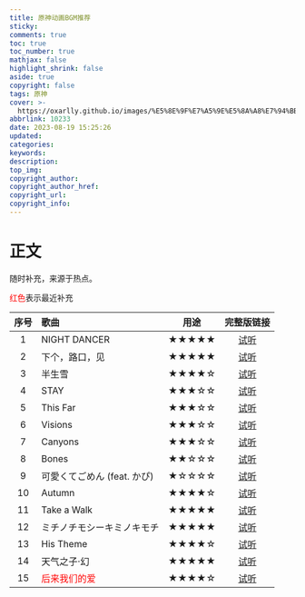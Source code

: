 ```yaml
---
title: 原神动画BGM推荐
sticky:
comments: true
toc: true
toc_number: true
mathjax: false
highlight_shrink: false
aside: true
copyright: false
tags: 原神
cover: >-
  https://oxarlly.github.io/images/%E5%8E%9F%E7%A5%9E%E5%8A%A8%E7%94%BBBGM%E6%8E%A8%E8%8D%90/th.jpg
abbrlink: 10233
date: 2023-08-19 15:25:26
updated:
categories:
keywords:
description:
top_img:
copyright_author:
copyright_author_href:
copyright_url:
copyright_info:
---
```


# 正文

随时补充，来源于热点。

<font color="red">红色</font>表示最近补充

| 序号 | 歌曲                 | 用途  |                          完整版链接                          |
| :--: | :------------------------------------ | :---: | :----------------------------------------------------------: |
|  1   | NIGHT DANCER                          | ★★★★★ | <a href="https://oxarlly.github.io/images/%E5%8E%9F%E7%A5%9E%E5%8A%A8%E7%94%BBBGM%E6%8E%A8%E8%8D%90/NIGHT DANCER.mp3">试听</a> |
|  2   | 下个，路口，见                        | ★★★★★ | <a href="https://oxarlly.github.io/images/%E5%8E%9F%E7%A5%9E%E5%8A%A8%E7%94%BBBGM%E6%8E%A8%E8%8D%90/下个，路口，见.mp3">试听</a> |
|  3   | 半生雪                                | ★★★★☆ | <a href="https://oxarlly.github.io/images/%E5%8E%9F%E7%A5%9E%E5%8A%A8%E7%94%BBBGM%E6%8E%A8%E8%8D%90/半生雪.mp3">试听</a> |
|  4   | STAY                                  | ★★★☆☆ | <a href="https://oxarlly.github.io/images/%E5%8E%9F%E7%A5%9E%E5%8A%A8%E7%94%BBBGM%E6%8E%A8%E8%8D%90/STAY.mp3">试听</a> |
|  5   | This Far                              | ★★★☆☆ | <a href="https://oxarlly.github.io/images/%E5%8E%9F%E7%A5%9E%E5%8A%A8%E7%94%BBBGM%E6%8E%A8%E8%8D%90/This Far.mp3">试听</a> |
|  6   | Visions                               | ★★★☆☆ | <a href="https://oxarlly.github.io/images/%E5%8E%9F%E7%A5%9E%E5%8A%A8%E7%94%BBBGM%E6%8E%A8%E8%8D%90/Visions（幻象）.mp3">试听</a> |
|  7   | Canyons                               | ★★★☆☆ | <a href="https://oxarlly.github.io/images/%E5%8E%9F%E7%A5%9E%E5%8A%A8%E7%94%BBBGM%E6%8E%A8%E8%8D%90/Canyons.mp3">试听</a> |
|  8   | Bones                                 | ★★☆☆☆ | <a href="https://oxarlly.github.io/images/%E5%8E%9F%E7%A5%9E%E5%8A%A8%E7%94%BBBGM%E6%8E%A8%E8%8D%90/Bones.mp3">试听</a> |
|  9   | 可愛くてごめん (feat. かぴ)           | ★☆☆☆☆ | <a href="https://oxarlly.github.io/images/%E5%8E%9F%E7%A5%9E%E5%8A%A8%E7%94%BBBGM%E6%8E%A8%E8%8D%90/可愛くてごめん (feat. かぴ).mp3">试听</a> |
|  10  | Autumn                                | ★★★★☆ | <a href="https://oxarlly.github.io/images/%E5%8E%9F%E7%A5%9E%E5%8A%A8%E7%94%BBBGM%E6%8E%A8%E8%8D%90/Autumn （秋）.mp3">试听</a> |
|  11  | Take a Walk                           | ★★★★★ | <a href="https://oxarlly.github.io/images/%E5%8E%9F%E7%A5%9E%E5%8A%A8%E7%94%BBBGM%E6%8E%A8%E8%8D%90/Take a Walk.mp3">试听</a> |
|  12  | ミチノチモシーキミノキモチ            | ★★★★★ | <a href="https://oxarlly.github.io/images/%E5%8E%9F%E7%A5%9E%E5%8A%A8%E7%94%BBBGM%E6%8E%A8%E8%8D%90/ミチノチモシーキミノキモチ-森永千才.mp3">试听</a> |
|  13  | His Theme                             | ★★★★☆ | <a href="https://oxarlly.github.io/images/%E5%8E%9F%E7%A5%9E%E5%8A%A8%E7%94%BBBGM%E6%8E%A8%E8%8D%90/His Theme.mp3">试听</a> |
|  14  | 天气之子·幻                           | ★★★★★ | <a href="https://oxarlly.github.io/images/%E5%8E%9F%E7%A5%9E%E5%8A%A8%E7%94%BBBGM%E6%8E%A8%E8%8D%90/天气之子·幻.mp3">试听</a> |
|  15  | <font color="red">后来我们的爱</font> | ★★★★☆ | <a href="https://oxarlly.github.io/images/%E5%8E%9F%E7%A5%9E%E5%8A%A8%E7%94%BBBGM%E6%8E%A8%E8%8D%90/后来我们的ai.mp3">试听</a> |

